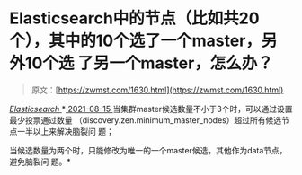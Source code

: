 <!--yml
category: 未分类
date: 0001-01-01 00:00:00
-->

# Elasticsearch中的节点（比如共20个），其中的10个选了一个master，另外10个选 了另一个master，怎么办？

> 原文：[https://zwmst.com/1630.html](https://zwmst.com/1630.html)

   [ *Elasticsearch* ](https://zwmst.com/elasticsearch)*[ <time datetime="2021-08-15T15:58:22+08:00"> 2021-08-15 </time> ](https://zwmst.com/1630.html)  当集群master候选数量不小于3个时，可以通过设置最少投票通过数量 （discovery.zen.minimum_master_nodes）超过所有候选节点一半以上来解决脑裂问 题；

当候选数量为两个时，只能修改为唯一的一个master候选，其他作为data节点，避免脑裂问 题。*